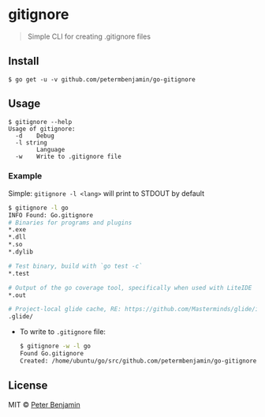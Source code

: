 # gitignore

> Simple CLI for creating .gitignore files

## Install

```
$ go get -u -v github.com/petermbenjamin/go-gitignore
```

## Usage

```
$ gitignore --help
Usage of gitignore:
  -d    Debug
  -l string
        Language
  -w    Write to .gitignore file
```

### Example

Simple: `gitignore -l <lang>` will print to STDOUT by default

```sh
$ gitignore -l go
INFO Found: Go.gitignore
# Binaries for programs and plugins
*.exe
*.dll
*.so
*.dylib

# Test binary, build with `go test -c`
*.test

# Output of the go coverage tool, specifically when used with LiteIDE
*.out

# Project-local glide cache, RE: https://github.com/Masterminds/glide/issues/736
.glide/
```

- To write to `.gitignore` file:
    ```sh
    $ gitignore -w -l go
    Found Go.gitignore
    Created: /home/ubuntu/go/src/github.com/petermbenjamin/go-gitignore/.gitignore
    ```

## License

MIT &copy; [Peter Benjamin](https://petermbenjamin.github.io/)
